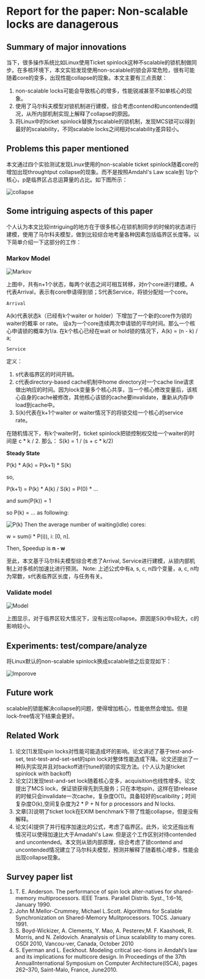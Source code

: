 # Report for the paper: Non-scalable locks are danagerous

## Summary of major innovations
当下，很多操作系统比如Linux使用Ticket spinlock这种不scalable的锁机制做同步。在多核环境下，本文实验发现使用non-scalable的锁会非常危险，很有可能随着core的变多，出现性能collapse的现象。本文主要有三点贡献：
1. non-scalable locks可能会导致核心的增多，性能锐减甚至不如单核心的现象。
2. 使用了马尔科夫模型对锁机制进行建模，综合考虑contend和uncontended情况，从所内部机制实现上解释了collapse的原因。
3. 将Linux中的ticket spinlock替换为scalable的锁机制，发现MCS锁可以得到最好的scalability，不同scalable locks之间相对scalability差异较小。

## Problems this paper mentioned
本文通过四个实验测试发现Linux使用的non-scalable ticket spinlock随着core的增加出现throughtput collapse的现象。而不是按照Amdahl's Law scale到 1/p个核心，p是临界区占总运算量的占比。如下图所示：

![collapse](figures/non-scalable-locks/collapse.png)

## Some intriguing aspects of this paper
个人认为本文比较intriguing的地方在于很多核心在锁机制同步的时候的状态进行建模，使用了马尔科夫模型，做到比较综合地考量各种因素包括临界区长度等。以下简单介绍一下这部分的工作：

### Markov Model

![Markov](figures/non-scalable-locks/markov.png)

上图中，共有n+1个状态，每两个状态之间可相互转移，对n个core进行建模。A代表Arrival，表示有core申请得到锁；S代表Service，将锁分配给一个core。

`Arrival`

A(k)代表状态k（已经有k个waiter or holder）下增加了一个新的core作为锁的waiter的概率 or rate。
设a为一个core连续两次申请锁的平均时间。那么一个核心申请锁的概率为1/a. 在k个核心已经在wait or hold锁的情况下，A(k) = (n - k) / a;

`Service`

定义：
1. s代表临界区的时间开销。
2. c代表directory-based cache机制中home directory对一个cache line请求做出响应的时间。因为lock变量多个核心共享，当一个核心修改变量后，该核心自身的cache被修改，其他核心该锁的cache要invalidate，重新从内存中load到cache中。
3. S(k)代表在k+1个waiter or waiter情况下的将锁交给一个核心的service rate。

在随机情况下，有k个waiter时，ticket spinlock把锁控制权交给一个waiter的时间是 c * k / 2.
那么：
S(k) = 1 / (s + c * k/2)

**Steady State**

P(k) * A(k) = P(k+1) * S(k)

so, 

P(k+1) = P(k) * A(k) / S(k) = P(0) * ...  

and sum(P(k)) = 1

so P(k) = ... as following:

![P(k)](figures/non-scalable-locks/pk.png)
Then the average number of waiting(idle) cores:

w = sum(i * P(i)), i: [0, n].

Then, Speedup is **n - w**

至此，本文基于马尔科夫模型综合考虑了Arrival, Service进行建模，从锁内部机制上对多核的加速比进行预测。
Note:
上述公式中有a, s, c, n四个变量，a, c, n均为常数，s代表临界区长度，与任务有关。

### Validate model

![Model](figures/non-scalable-locks/model.png)

上图显示，对于临界区较大情况下，没有出现collapse。原因是S(k)中s较大，c的影响较小。

## Experiments: test/compare/analyze

将Linux默认的non-scalable spinlock换成scalable锁之后变现如下：

![Imporove](figures/non-scalable-locks/improve.png)

## Future work

scalable的锁能解决collapse的问题，使得增加核心，性能依然会增加。但是lock-free情况下结果会更好。

## Related Work
1. 论文[1]发现spin locks对性能可能造成坏的影响。论文讲述了基于test-and-set, test-test-and-set-set的spin lock对整体性能造成下降。论文还提出了一种队列实现并且对backoff进行tune的锁的实现方法。(个人认为是ticket spinlock with backoff)
2. 论文[2]发现test-and-set lock随着核心变多，acquisition也线性增多。论文提出了MCS lock，保证锁获得先到先服务；只在本地spin，这样在锁release的时候只会invalidate一次cache，复杂度O(1)。具备较好的scalibility；时间复杂度O(k),空间复杂度为2 * P + N for p processors and N locks.
3. 文章[3]说明了ticket lock在EXIM benchmark下带了性能collapse，但是没有解释。
4. 论文[4]提供了并行程序加速比的公式，考虑了临界区。此外，论文还指出有情况可以使得加速比大于Amadahl's Law. 但是这个工作区别对待contended and uncontended。本文则从锁内部原理，综合考虑了锁contend and uncontended情况建立了马尔科夫模型，预测并解释了随着核心增多，性能会出现collapse现象。

## Survey paper list
1. T. E. Anderson. The performance of spin lock alter-natives for shared-memory multiprocessors. IEEE Trans. Parallel Distrib. Syst., 1:6–16, January 1990.
2. John M.Mellor-Crummey, Michael L.Scott. Algorithms for Scalable Synchronization on Shared-Memory Mulitprocessors. TOCS. January 1991.
3. S. Boyd-Wickizer, A. Clements, Y. Mao, A. Pesterev,M. F. Kaashoek, R. Morris, and N. Zeldovich. Ananalysis of Linux scalability to many cores. OSDI 2010, Vancou-ver, Canada, October 2010
4. S. Eyerman and L. Eeckhout. Modeling critical sec-tions in Amdahl’s law and its implications for multicore design. In Proceedings of the 37th AnnualInternational Symposium on Computer Architecture(ISCA), pages 262–370, Saint-Malo, France, June2010.

